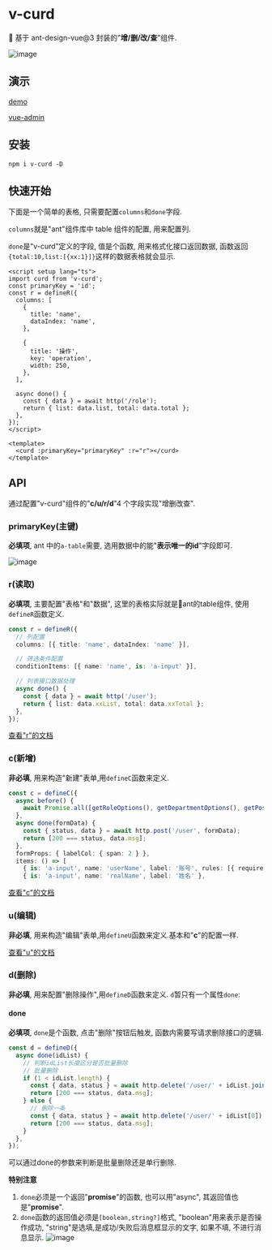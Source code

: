 # v-curd

🚀 基于 ant-design-vue@3 封装的"**增/删/改/查**"组件.

![image](https://user-images.githubusercontent.com/8264787/181182787-ecde9c22-0e2d-4bad-ba8a-9ef727cdfcad.png)

## 演示

[demo](https://v-curd.vercel.app/)

[vue-admin](https://vue-admin-zeta.vercel.app/)

## 安装

```shell
npm i v-curd -D
```

## 快速开始

下面是一个简单的表格, 只需要配置`columns`和`done`字段.

`columns`就是"ant"组件库中 table 组件的配置, 用来配置列.

`done`是"v-curd"定义的字段, 值是个函数, 用来格式化接口返回数据, 函数返回`{total:10,list:[{xx:1}]}`这样的数据表格就会显示.

```vue
<script setup lang="ts">
import curd from 'v-curd';
const primaryKey = 'id';
const r = defineR({
  columns: [
    {
      title: 'name',
      dataIndex: 'name',
    },

    {
      title: '操作',
      key: 'operation',
      width: 250,
    },
  ],

  async done() {
    const { data } = await http('/role');
    return { list: data.list, total: data.total };
  },
});
</script>

<template>
  <curd :primaryKey="primaryKey" :r="r"></curd>
</template>
```

## API

通过配置"v-curd"组件的"**c/u/r/d**"4 个字段实现"增删改查".

### primaryKey(主键)

**必填项**, ant 中的`a-table`需要, 选用数据中的能"**表示唯一的id**"字段即可.

![image](https://user-images.githubusercontent.com/8264787/181693782-c4680197-4e26-49e9-bc94-ee86aaa150c9.png)

### r(读取)

**必填项**, 主要配置"表格"和"数据", 这里的表格实际就是🐜ant的table组件, 使用`defineR`函数定义.

```typescript
const r = defineR({
  // 列配置
  columns: [{ title: 'name', dataIndex: 'name' }],

  // 筛选条件配置
  conditionItems: [{ name: 'name', is: 'a-input' }],

  // 列表接口数据处理
  async done() {
    const { data } = await http('/user');
    return { list: data.xxList, total: data.xxTotal };
  },
});
```

[查看"r"的文档](./docs/r.md)


### c(新增)

**非必填**, 用来构造"新建"表单,用`defineC`函数来定义.

```typescript
const c = defineC({
  async before() {
    await Promise.all([getRoleOptions(), getDepartmentOptions(), getPositionOptions()]);
  },
  async done(formData) {
    const { status, data } = await http.post('/user', formData);
    return [200 === status, data.msg];
  },
  formProps: { labelCol: { span: 2 } },
  items: () => [
    { is: 'a-input', name: 'userName', label: '账号', rules: [{ required: true, message: '必填项' }] },
    { is: 'a-input', name: 'realName', label: '姓名' },
```
[查看"c"的文档](./docs/c.md)

### u(编辑)

**非必填**, 用来构造"编辑"表单,用`defineU`函数来定义.基本和"**c**"的配置一样.

[查看"u"的文档](./docs/u.md)

### d(删除)

**非必填**, 用来配置"删除操作",用`defineD`函数来定义. `d`暂只有一个属性`done`:

#### done

**必填项**, `done`是个函数, 点击"删除"按钮后触发, 函数内需要写请求删除接口的逻辑.

```typescript
const d = defineD({
  async done(idList) {
    // 判断idList长度区分是否批量删除
    // 批量删除
    if (1 < idList.length) {
      const { data, status } = await http.delete('/user/' + idList.join(','));
      return [200 === status, data.msg];
    } else {
      // 删除一条
      const { data, status } = await http.delete('/user/' + idList[0]);
      return [200 === status, data.msg];
    }
  },
});
```
可以通过done的参数来判断是批量删除还是单行删除.

**特别注意**

1. `done`必须是一个返回"**promise**"的函数, 也可以用"async", 其返回值也是"**promise**".
2. `done`函数的返回值必须是`[boolean,string?]`格式, "boolean"用来表示是否操作成功, "string"是选填,是成功/失败后消息框显示的文字, 如果不填, 不进行消息显示.
   ![image](https://user-images.githubusercontent.com/8264787/181669190-7e374ccf-0a5e-4680-9fa3-83344fedb296.png)



